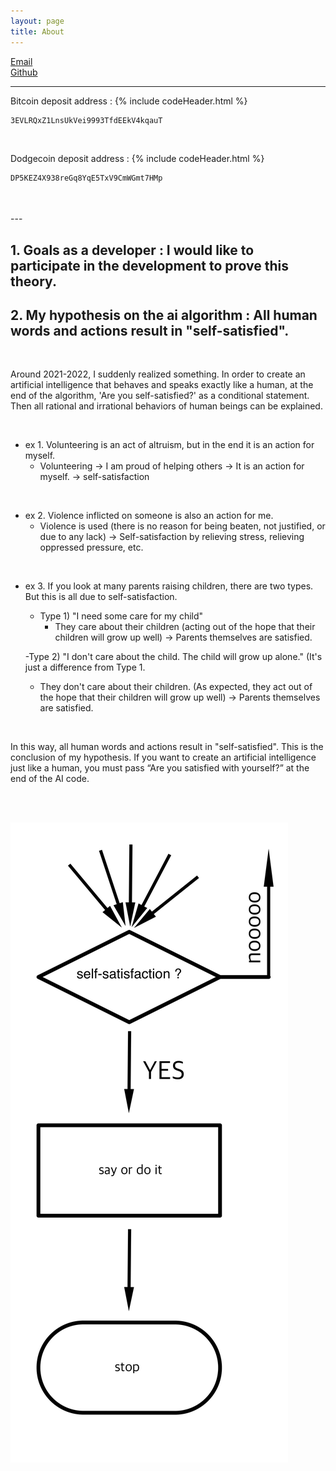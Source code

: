```yaml
---
layout: page
title: About
---
```

[Email](mailto:l2nak87@gmail.com)  
[Github](https://github.com/vigil2)

---

Bitcoin deposit address :
{% include codeHeader.html %}
```html
3EVLRQxZ1LnsUkVei9993TfdEEkV4kqauT
```

<br>


Dodgecoin deposit address :
{% include codeHeader.html %}
```html
DP5KEZ4X938reGq8YqE5TxV9CmWGmt7HMp
```

<br>
<br>
---



## 1. Goals as a developer : I would like to participate in the development to prove this theory.

## 2. My hypothesis on the ai algorithm : All human words and actions result in "self-satisfied".


<br>

Around 2021-2022, I suddenly realized something.
In order to create an artificial intelligence that behaves and speaks exactly like a human, at the end of the algorithm, 'Are you self-satisfied?' as a conditional statement.
Then all rational and irrational behaviors of human beings can be explained.

<br>

- ex 1. Volunteering is an act of altruism, but in the end it is an action for myself.
  - Volunteering -> I am proud of helping others -> It is an action for myself. -> self-satisfaction

<br>

- ex 2. Violence inflicted on someone is also an action for me.
  - Violence is used (there is no reason for being beaten, not justified, or due to any lack) -> Self-satisfaction by relieving stress, relieving oppressed pressure, etc.

<br>

- ex 3. If you look at many parents raising children, there are two types. But this is all due to self-satisfaction.
  - Type 1) "I need some care for my child"
    - They care about their children (acting out of the hope that their children will grow up well) -> Parents themselves are satisfied.

  -Type 2) "I don't care about the child. The child will grow up alone." (It's just a difference from Type 1.
    - They don't care about their children. (As expected, they act out of the hope that their children will grow up well) -> Parents themselves are satisfied.

<br>

In this way, all human words and actions result in "self-satisfied".
This is the conclusion of my hypothesis. If you want to create an artificial intelligence just like a human, you must pass “Are you satisfied with yourself?” at the end of the AI code.

<br>

<br/>![human](/assets/image/human.png)